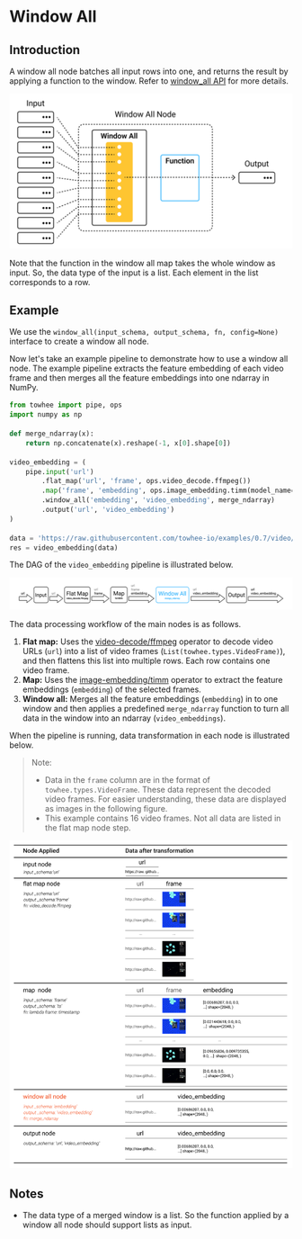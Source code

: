 # Window All

## Introduction

A window all node batches all input rows into one, and returns the result by applying a function to the window. Refer to [window_all API](/05-API%20Reference/01-Pipeline%20API/08-window-all.md) for more details.

![img](https://github.com/towhee-io/data/blob/main/image/docs/window_all_intro.png?raw=true)

Note that the function in the window all map takes the whole window as input. So, the data type of the input is a list. Each element in the list corresponds to a row.



## Example

We use the `window_all(input_schema, output_schema, fn, config=None)` interface to create a window all node. 



Now let's take an example pipeline to demonstrate how to use a window all node. The example pipeline extracts the feature embedding of each video frame and then merges all the feature embeddings into one ndarray in NumPy.

```Python
from towhee import pipe, ops
import numpy as np

def merge_ndarray(x):
    return np.concatenate(x).reshape(-1, x[0].shape[0])

video_embedding = (
    pipe.input('url')
        .flat_map('url', 'frame', ops.video_decode.ffmpeg())
        .map('frame', 'embedding', ops.image_embedding.timm(model_name='resnet50'))
        .window_all('embedding', 'video_embedding', merge_ndarray)
        .output('url', 'video_embedding')
)

data = 'https://raw.githubusercontent.com/towhee-io/examples/0.7/video/reverse_video_search/tmp/Ou1w86qEr58.gif'
res = video_embedding(data)
```

The DAG of the `video_embedding` pipeline is illustrated below. 

![img](https://github.com/towhee-io/data/blob/main/image/docs/window_all_example_1.png?raw=true)

The data processing workflow of the main nodes is as follows.

1. **Flat map:** Uses the [video-decode/ffmpeg](https://towhee.io/video-decode/ffmpeg) operator to decode video URLs (`url`) into a list of video frames (`List(towhee.types.VideoFrame)`), and then flattens this list into multiple rows. Each row contains one video frame.
2. **Map:** Uses the [image-embedding/timm](https://towhee.io/image-embedding/timm) operator to extract the feature embeddings (`embedding`) of the selected frames.
3. **Window all:** Merges all the feature embeddings (`embedding`) in to one window and then applies a predefined `merge_ndarray` function to turn all data in the window into an ndarray (`video_embeddings`).



When the pipeline is running, data transformation in each node is illustrated below.

> Note:
>
> - Data in the `frame` column are in the format of `towhee.types.VideoFrame`. These data represent the decoded video frames. For easier understanding, these data are displayed as images in the following figure.
> - This example contains 16 video frames. Not all data are listed in the flat map node step.

![img](https://github.com/towhee-io/data/blob/main/image/docs/window_all_example_2.png?raw=true)



## Notes

- The data type of a merged window is a list. So the function applied by a  window all node should support lists as input.
